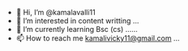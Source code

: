 - 👋 Hi, I’m @kamalavalli11
- 👀 I’m interested in content writting ...
- 🌱 I’m currently learning Bsc (cs) ......
- 📫 How to reach me kamalivicky11@gmail.com ...

<!---
kamalavalli11/kamalavalli11 is a ✨ special ✨ repository because its `README.md` (this file) appears on your GitHub profile.
You can click the Preview link to take a look at your changes.
--->
